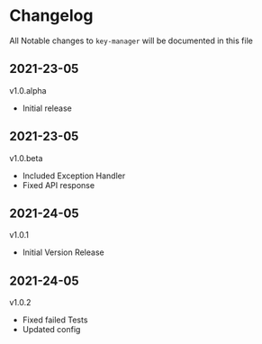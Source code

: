 # Changelog

All Notable changes to `key-manager` will be documented in this file

## 2021-23-05
v1.0.alpha

-   Initial release

## 2021-23-05
v1.0.beta

-   Included Exception Handler
-   Fixed API response

## 2021-24-05
v1.0.1

-   Initial Version Release

## 2021-24-05
v1.0.2

-   Fixed failed Tests
-   Updated config
